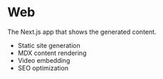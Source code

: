 # Web

The Next.js app that shows the generated content.

- Static site generation
- MDX content rendering
- Video embedding
- SEO optimization
